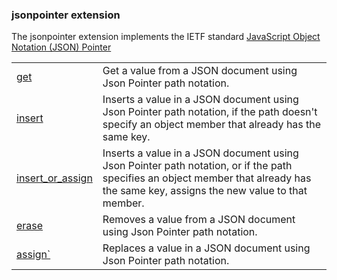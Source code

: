 ### jsonpointer extension

The jsonpointer extension implements the IETF standard [JavaScript Object Notation (JSON) Pointer](https://tools.ietf.org/html/rfc6901)

<table border="0">
  <tr>
    <td><a href="get.md">get</a></td>
    <td>Get a value from a JSON document using Json Pointer path notation.</td> 
  </tr>
  <tr>
    <td><a href="insert.md">insert</a></td>
    <td>Inserts a value in a JSON document using Json Pointer path notation, if the path doesn't specify an object member that already has the same key.</td> 
  </tr>
  <tr>
    <td><a href="insert_or_assign.md">insert_or_assign</a></td>
    <td>Inserts a value in a JSON document using Json Pointer path notation, or if the path specifies an object member that already has the same key, assigns the new value to that member.</td> 
  </tr>
  <tr>
    <td><a href="erase.md">erase</a></td>
    <td>Removes a value from a JSON document using Json Pointer path notation.</td> 
  </tr>
  <tr>
    <td><a href="assign.md">assign`</a></td>
    <td>Replaces a value in a JSON document using Json Pointer path notation.</td> 
  </tr>
</table>

